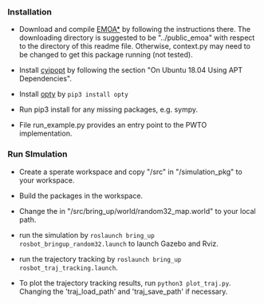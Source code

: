



### Installation

* Download and compile [EMOA*](https://github.com/wonderren/public_emoa) by following the instructions there. The downloading directory is suggested to be "../public_emoa" with respect to the directory of this readme file. Otherwise, context.py may need to be changed to get this package running (not tested).

* Install [cyipopt](https://cyipopt.readthedocs.io/en/stable/install.html#) by following the section "On Ubuntu 18.04 Using APT Dependencies".

* Install [opty](https://opty.readthedocs.io/en/latest/) by `pip3 install opty`

* Run pip3 install for any missing packages, e.g. sympy.

* File run_example.py provides an entry point to the PWTO implementation.


### Run SImulation

* Create a sperate workspace and copy "/src" in "/simulation_pkg" to your workspace.

* Build the packages in the workspace.

* Change the <uri> in "/src/bring_up/world/random32_map.world" to your local path.

* run the simulation by `roslaunch bring_up rosbot_bringup_random32.launch` to launch Gazebo and Rviz.

* run the trajectory tracking by `roslaunch bring_up rosbot_traj_tracking.launch`.

* To plot the trajectory tracking results, run `python3 plot_traj.py`. Changing the 'traj_load_path' and 'traj_save_path' if necessary.